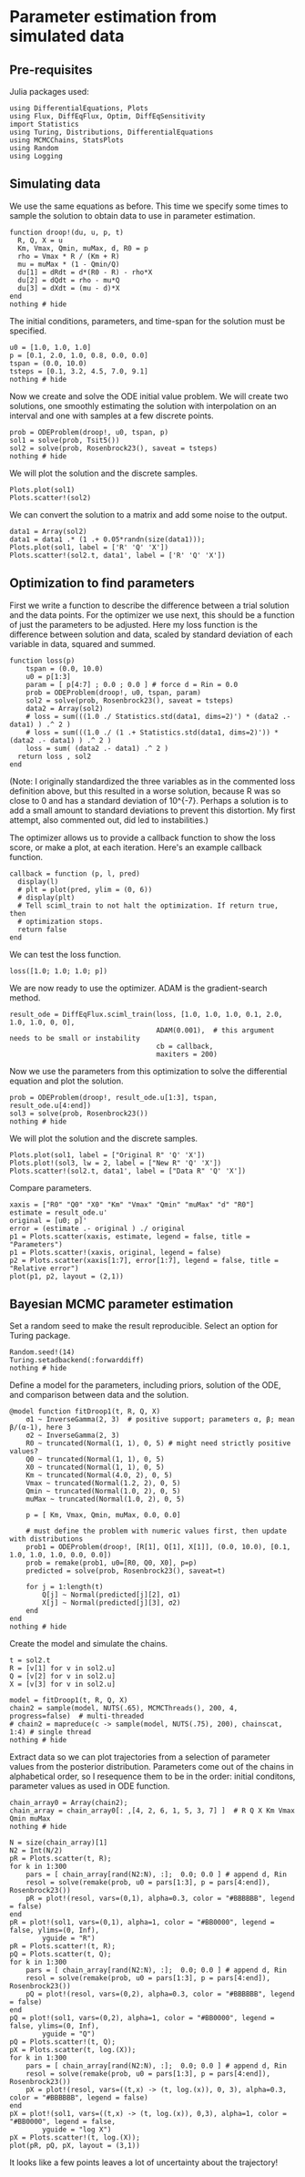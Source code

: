 # Parameter estimation from simulated data

## Pre-requisites

Julia packages used:

```@example Ex1
using DifferentialEquations, Plots
using Flux, DiffEqFlux, Optim, DiffEqSensitivity
import Statistics
using Turing, Distributions, DifferentialEquations 
using MCMCChains, StatsPlots
using Random
using Logging
```

## Simulating data

We use the same equations as before. This time we specify some times to sample the solution to obtain data to use in parameter estimation.


```@example Ex1
function droop!(du, u, p, t)
  R, Q, X = u
  Km, Vmax, Qmin, muMax, d, R0 = p
  rho = Vmax * R / (Km + R)
  mu = muMax * (1 - Qmin/Q)
  du[1] = dRdt = d*(R0 - R) - rho*X
  du[2] = dQdt = rho - mu*Q
  du[3] = dXdt = (mu - d)*X
end
nothing # hide
```

The initial conditions, parameters, and time-span for the solution must be specified.

```@example Ex1
u0 = [1.0, 1.0, 1.0]
p = [0.1, 2.0, 1.0, 0.8, 0.0, 0.0]
tspan = (0.0, 10.0)
tsteps = [0.1, 3.2, 4.5, 7.0, 9.1]
nothing # hide
```

Now we create and solve the ODE initial value problem. We will create two solutions,
one smoothly estimating the solution with interpolation on an interval and one with 
samples at a few discrete points.


```@example Ex1
prob = ODEProblem(droop!, u0, tspan, p)
sol1 = solve(prob, Tsit5())
sol2 = solve(prob, Rosenbrock23(), saveat = tsteps)
nothing # hide
```

We will plot the solution and the discrete samples.


```@example Ex1
Plots.plot(sol1)
Plots.scatter!(sol2)
```

We can convert the solution to a matrix and add some noise to the output.

```@example Ex1
data1 = Array(sol2) 
data1 = data1 .* (1 .+ 0.05*randn(size(data1)));
Plots.plot(sol1, label = ['R' 'Q' 'X'])
Plots.scatter!(sol2.t, data1', label = ['R' 'Q' 'X'])
```


## Optimization to find parameters

First we write a function to describe the difference between a trial solution and the
data points.  For the optimizer we use next, this should be a function of just the 
parameters to be adjusted.
Here my loss function is the difference between solution and data, scaled by standard deviation of each variable in data, squared and summed.

```@example Ex1
function loss(p)
    tspan = (0.0, 10.0)
    u0 = p[1:3]
    param = [ p[4:7] ; 0.0 ; 0.0 ] # force d = Rin = 0.0
    prob = ODEProblem(droop!, u0, tspan, param)
    sol2 = solve(prob, Rosenbrock23(), saveat = tsteps)
    data2 = Array(sol2)
    # loss = sum(((1.0 ./ Statistics.std(data1, dims=2)') * (data2 .- data1) ) .^ 2 )
    # loss = sum(((1.0 ./ (1 .+ Statistics.std(data1, dims=2)')) * (data2 .- data1) ) .^ 2 )
    loss = sum( (data2 .- data1) .^ 2 )
  return loss , sol2
end
```

(Note: I originally standardized the three variables as in the commented loss definition above, but 
this resulted in a worse solution, because R was so close to 0 and has a standard deviation of 10^{-7}. Perhaps a solution is to add a small amount to standard deviations to prevent this distortion. My first 
attempt, also commented out, did led to instabilities.)

The optimizer allows us to provide a callback function to show the loss score, or make a plot, at each iteration.  Here's an example callback function.

```@example Ex1
callback = function (p, l, pred)
  display(l)
  # plt = plot(pred, ylim = (0, 6))
  # display(plt)
  # Tell sciml_train to not halt the optimization. If return true, then
  # optimization stops.
  return false
end
```

We can test the loss function.

```@example Ex1
loss([1.0; 1.0; 1.0; p])
```

We are now ready to use the optimizer. ADAM is the gradient-search method.


```@example Ex1
result_ode = DiffEqFlux.sciml_train(loss, [1.0, 1.0, 1.0, 0.1, 2.0, 1.0, 1.0, 0, 0],
                                    ADAM(0.001),  # this argument needs to be small or instability
                                    cb = callback,
                                    maxiters = 200)
```

Now we use the parameters from this optimization to solve the differential equation
and plot the solution.

```@example Ex1
prob = ODEProblem(droop!, result_ode.u[1:3], tspan, result_ode.u[4:end])
sol3 = solve(prob, Rosenbrock23())
nothing # hide
```

We will plot the solution and the discrete samples.


```@example Ex1
Plots.plot(sol1, label = ["Original R" 'Q' 'X'])
Plots.plot!(sol3, lw = 2, label = ["New R" 'Q' 'X'])
Plots.scatter!(sol2.t, data1', label = ["Data R" 'Q' 'X'])
```

Compare parameters.

```@example Ex1
xaxis = ["R0" "Q0" "X0" "Km" "Vmax" "Qmin" "muMax" "d" "R0"]
estimate = result_ode.u'
original = [u0; p]'
error = (estimate .- original ) ./ original
p1 = Plots.scatter(xaxis, estimate, legend = false, title = "Parameters")
p1 = Plots.scatter!(xaxis, original, legend = false)
p2 = Plots.scatter(xaxis[1:7], error[1:7], legend = false, title = "Relative error")
plot(p1, p2, layout = (2,1))
```

## Bayesian MCMC parameter estimation

Set a random seed to make the result reproducible. Select an option for Turing package.

```@example Ex1
Random.seed!(14)
Turing.setadbackend(:forwarddiff)
nothing # hide
```

Define a model for the parameters, including priors, solution of the ODE, and comparison between data and the solution.

```@example Ex1
@model function fitDroop1(t, R, Q, X)
    σ1 ~ InverseGamma(2, 3)  # positive support; parameters α, β; mean β/(α-1), here 3
    σ2 ~ InverseGamma(2, 3) 
    R0 ~ truncated(Normal(1, 1), 0, 5) # might need strictly positive values?
    Q0 ~ truncated(Normal(1, 1), 0, 5)
    X0 ~ truncated(Normal(1, 1), 0, 5)
    Km ~ truncated(Normal(4.0, 2), 0, 5)
    Vmax ~ truncated(Normal(1.2, 2), 0, 5)
    Qmin ~ truncated(Normal(1.0, 2), 0, 5)
    muMax ~ truncated(Normal(1.0, 2), 0, 5)

    p = [ Km, Vmax, Qmin, muMax, 0.0, 0.0]

    # must define the problem with numeric values first, then update with distributions
    prob1 = ODEProblem(droop!, [R[1], Q[1], X[1]], (0.0, 10.0), [0.1, 1.0, 1.0, 1.0, 0.0, 0.0])
    prob = remake(prob1, u0=[R0, Q0, X0], p=p)  
    predicted = solve(prob, Rosenbrock23(), saveat=t)
    
    for j = 1:length(t)
        Q[j] ~ Normal(predicted[j][2], σ1)
        X[j] ~ Normal(predicted[j][3], σ2)
    end
end
nothing # hide
```

Create the model and simulate the chains.

```@example Ex1
t = sol2.t
R = [v[1] for v in sol2.u]
Q = [v[2] for v in sol2.u]
X = [v[3] for v in sol2.u]

model = fitDroop1(t, R, Q, X)
chain2 = sample(model, NUTS(.65), MCMCThreads(), 200, 4, progress=false)  # multi-threaded
# chain2 = mapreduce(c -> sample(model, NUTS(.75), 200), chainscat, 1:4) # single thread
nothing # hide
```

Extract data so we can plot trajectories from a selection of parameter values from the posterior distribution. Parameters come out of the chains in alphabetical order, so I resequence them to be in the order: initial conditons, parameter values as used in ODE function.


```@example Ex1
chain_array0 = Array(chain2);
chain_array = chain_array0[: ,[4, 2, 6, 1, 5, 3, 7] ]  # R Q X Km Vmax Qmin muMax
nothing # hide
```


```@example Ex1
N = size(chain_array)[1]
N2 = Int(N/2)
pR = Plots.scatter(t, R);
for k in 1:300
    pars = [ chain_array[rand(N2:N), :];  0.0; 0.0 ] # append d, Rin
    resol = solve(remake(prob, u0 = pars[1:3], p = pars[4:end]), Rosenbrock23()) 
    pR = plot!(resol, vars=(0,1), alpha=0.3, color = "#BBBBBB", legend = false)
end
pR = plot!(sol1, vars=(0,1), alpha=1, color = "#BB0000", legend = false, ylims=(0, Inf),
        yguide = "R")
pR = Plots.scatter!(t, R);
pQ = Plots.scatter(t, Q);
for k in 1:300
    pars = [ chain_array[rand(N2:N), :];  0.0; 0.0 ] # append d, Rin
    resol = solve(remake(prob, u0 = pars[1:3], p = pars[4:end]), Rosenbrock23()) 
    pQ = plot!(resol, vars=(0,2), alpha=0.3, color = "#BBBBBB", legend = false)
end
pQ = plot!(sol1, vars=(0,2), alpha=1, color = "#BB0000", legend = false, ylims=(0, Inf),
        yguide = "Q")
pQ = Plots.scatter!(t, Q);
pX = Plots.scatter(t, log.(X));
for k in 1:300
    pars = [ chain_array[rand(N2:N), :];  0.0; 0.0 ] # append d, Rin
    resol = solve(remake(prob, u0 = pars[1:3], p = pars[4:end]), Rosenbrock23()) 
    pX = plot!(resol, vars=((t,x) -> (t, log.(x)), 0, 3), alpha=0.3, color = "#BBBBBB", legend = false)
end
pX = plot!(sol1, vars=((t,x) -> (t, log.(x)), 0,3), alpha=1, color = "#BB0000", legend = false,
        yguide = "log X")
pX = Plots.scatter!(t, log.(X));
plot(pR, pQ, pX, layout = (3,1))
```

It looks like a few points leaves a lot of uncertainty about the trajectory!

